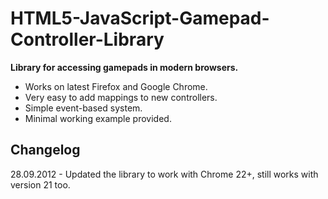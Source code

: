 HTML5-JavaScript-Gamepad-Controller-Library
===========================================

**Library for accessing gamepads in modern browsers.**

* Works on latest Firefox and Google Chrome.
* Very easy to add mappings to new controllers.
* Simple event-based system.
* Minimal working example provided.

Changelog
---------
28.09.2012 - Updated the library to work with Chrome 22+, still works with version 21 too.